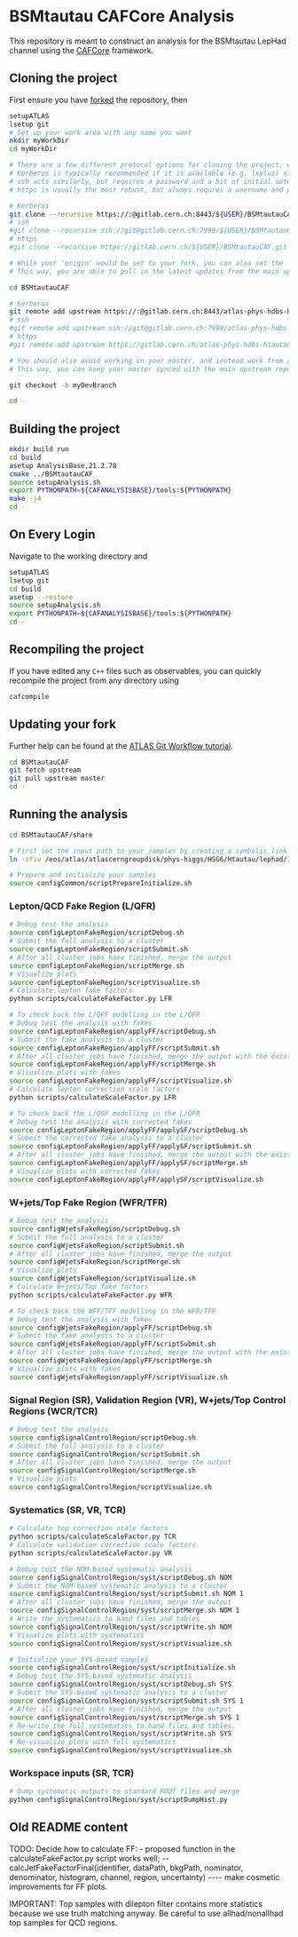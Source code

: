 BSMtautau CAFCore Analysis
=========================

This repository is meant to construct an analysis for the BSMtautau LepHad channel using the [CAFCore](https://gitlab.cern.ch/atlas-caf/CAFCore) framework.

Cloning the project
--------------------

First ensure you have [forked](https://gitlab.cern.ch/atlas-phys-hdbs-htautau/BSMtautauCAF/forks/new) the repository, then

```bash
setupATLAS
lsetup git
# Set up your work area with any name you want
mkdir myWorkDir
cd myWorkDir

# There are a few different protocol options for cloning the project, which are all provided at the top of the main page of the repository.
# Kerberos is typically recommended if it is available (e.g. lxplus) since it does not require a username or password when interacting with remote repositories.
# ssh acts similarly, but requires a password and a bit of initial setup
# https is usually the most robust, but always requres a username and password

# Kerberos
git clone --recursive https://:@gitlab.cern.ch:8443/${USER}/BSMtautauCAF.git
# ssh
#git clone --recursive ssh://git@gitlab.cern.ch:7999/${USER}/BSMtautauCAF.git
# https
#git clone --recursive https://gitlab.cern.ch/${USER}/BSMtautauCAF.git

# While your 'origin' would be set to your fork, you can also set the 'upstream' to the main repository.
# This way, you are able to pull in the latest updates from the main upstream repository to your fork

cd BSMtautauCAF

# Kerberos
git remote add upstream https://:@gitlab.cern.ch:8443/atlas-phys-hdbs-htautau/BSMtautauCAF.git
# ssh
#git remote add upstream ssh://git@gitlab.cern.ch:7999/atlas-phys-hdbs-htautau/BSMtautauCAF.git
# https
#git remote add upstream https://gitlab.cern.ch/atlas-phys-hdbs-htautau/BSMtautauCAF.git

# You should also avoid working on your master, and instead work from a development branch.
# This way, you can keep your master synced with the main upstream repository

git checkout -b myDevBranch

cd -
```

Building the project
---------------------

```bash
mkdir build run
cd build
asetup AnalysisBase,21.2.78
cmake ../BSMtautauCAF
source setupAnalysis.sh
export PYTHONPATH=${CAFANALYSISBASE}/tools:${PYTHONPATH}
make -j4
cd -
```

On Every Login
--------------

Navigate to the working directory and

```bash
setupATLAS
lsetup git
cd build
asetup --restore
source setupAnalysis.sh
export PYTHONPATH=${CAFANALYSISBASE}/tools:${PYTHONPATH}
cd -
```

Recompiling the project
-----------------------

If you have edited any `C++` files such as observables, you can quickly recompile the project from any directory using

```bash
cafcompile
```

Updating your fork
------------------

Further help can be found at the [ATLAS Git Workflow tutorial](https://atlassoftwaredocs.web.cern.ch/gittutorial/).

```bash
cd BSMtautauCAF
git fetch upstream
git pull upstream master
cd -
```

Running the analysis
--------------------

```bash
cd BSMtautauCAF/share

# First set the input path to your samples by creating a symbolic link to the directory
ln -sfiv /eos/atlas/atlascerngroupdisk/phys-higgs/HSG6/Htautau/lephad/190530 -T ${CAFANALYSISSHARE}/inputs

# Prepare and initialize your samples
source configCommon/scriptPrepareInitialize.sh
```

### Lepton/QCD Fake Region (L/QFR)
```bash
# Debug test the analysis
source configLeptonFakeRegion/scriptDebug.sh
# Submit the full analysis to a cluster
source configLeptonFakeRegion/scriptSubmit.sh
# After all cluster jobs have finished, merge the output
source configLeptonFakeRegion/scriptMerge.sh
# Visualize plots
source configLeptonFakeRegion/scriptVisualize.sh
# Calculate lepton fake factors
python scripts/calculateFakeFactor.py LFR

# To check back the L/QFF modelling in the L/QFR
# Debug test the analysis with fakes
source configLeptonFakeRegion/applyFF/scriptDebug.sh
# Submit the fake analysis to a cluster
source configLeptonFakeRegion/applyFF/scriptSubmit.sh
# After all cluster jobs have finished, merge the output with the existing file
source configLeptonFakeRegion/applyFF/scriptMerge.sh
# Visualize plots with fakes
source configLeptonFakeRegion/applyFF/scriptVisualize.sh
# Calculate lepton correction scale factors
python scripts/calculateScaleFactor.py LFR

# To check back the L/QSF modelling in the L/QFR
# Debug test the analysis with corrected fakes
source configLeptonFakeRegion/applyFF/applySF/scriptDebug.sh
# Submit the corrected fake analysis to a cluster
source configLeptonFakeRegion/applyFF/applySF/scriptSubmit.sh
# After all cluster jobs have finished, merge the output with the existing file
source configLeptonFakeRegion/applyFF/applySF/scriptMerge.sh
# Visualize plots with corrected fakes
source configLeptonFakeRegion/applyFF/applySF/scriptVisualize.sh
```

### W+jets/Top Fake Region (WFR/TFR)
```bash
# Debug test the analysis
source configWjetsFakeRegion/scriptDebug.sh
# Submit the full analysis to a cluster
source configWjetsFakeRegion/scriptSubmit.sh
# After all cluster jobs have finished, merge the output
source configWjetsFakeRegion/scriptMerge.sh
# Visualize plots          
source configWjetsFakeRegion/scriptVisualize.sh
# Calculate W+jets/Top fake factors
python scripts/calculateFakeFactor.py WFR

# To check back the WFF/TFF modelling in the WFR/TFR
# Debug test the analysis with fakes
source configWjetsFakeRegion/applyFF/scriptDebug.sh
# Submit the fake analysis to a cluster
source configWjetsFakeRegion/applyFF/scriptSubmit.sh
# After all cluster jobs have finished, merge the output with the existing file
source configWjetsFakeRegion/applyFF/scriptMerge.sh
# Visualize plots with fakes
source configWjetsFakeRegion/applyFF/scriptVisualize.sh
```

### Signal Region (SR), Validation Region (VR), W+jets/Top Control Regions (WCR/TCR)
```bash
# Debug test the analysis
source configSignalControlRegion/scriptDebug.sh
# Submit the full analysis to a cluster
source configSignalControlRegion/scriptSubmit.sh
# After all cluster jobs have finished, merge the output
source configSignalControlRegion/scriptMerge.sh
# Visualize plots
source configSignalControlRegion/scriptVisualize.sh
```

### Systematics (SR, VR, TCR)
```bash
# Calculate top correction scale factors
python scripts/calculateScaleFactor.py TCR
# Calculate validation correction scale factors
python scripts/calculateScaleFactor.py VR

# Debug test the NOM-based systematic analysis
source configSignalControlRegion/syst/scriptDebug.sh NOM
# Submit the NOM-based systematic analysis to a cluster
source configSignalControlRegion/syst/scriptSubmit.sh NOM 1
# After all cluster jobs have finished, merge the output
source configSignalControlRegion/syst/scriptMerge.sh NOM 1
# Write the systematics to band files and tables
source configSignalControlRegion/syst/scriptWrite.sh NOM
# Visualize plots with systematics
source configSignalControlRegion/syst/scriptVisualize.sh

# Initialize your SYS-based samples
source configSignalControlRegion/syst/scriptInitialize.sh
# Debug test the SYS-based systematic analysis
source configSignalControlRegion/syst/scriptDebug.sh SYS
# Submit the SYS-based systematic analysis to a cluster
source configSignalControlRegion/syst/scriptSubmit.sh SYS 1
# After all cluster jobs have finished, merge the output
source configSignalControlRegion/syst/scriptMerge.sh SYS 1
# Re-write the full systematics to band files and tables
source configSignalControlRegion/syst/scriptWrite.sh SYS
# Re-visualize plots with full systematics
source configSignalControlRegion/syst/scriptVisualize.sh
```

### Workspace inputs (SR, TCR)
```bash
# Dump systematic outputs to standard ROOT files and merge
python configSignalControlRegion/syst/scriptDumpHist.py
```

Old README content
------------------
TODO: Decide how to calculate FF:
    - proposed function in the calculateFakeFactor.py script works well;
        -- calcJetFakeFactorFinal(identifier, dataPath, bkgPath, nominator, denominator, histogram, channel, region, uncertainty)
        ---- make cosmetic improvements for FF plots.

IMPORTANT: Top samples with dilepton filter contains more statistics because we use truth matching anyway.
        Be careful to use allhad/nonallhad top samples for QCD regions.
